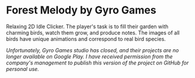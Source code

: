 # Forest Melody by Gyro Games
Relaxing 2D Idle Clicker. 
The player's task is to fill their garden with charming birds, watch them grow, and produce notes. The images of all birds have unique animations and correspond to real bird species.

*Unfortunately, Gyro Games studio has closed, and their projects are no longer available on Google Play. I have received permission from the company's management to publish this version of the project on GitHub for personal use.*
